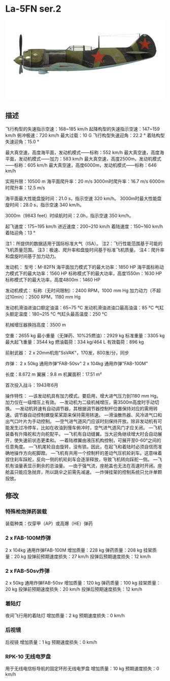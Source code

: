 ﻿# La-5FN ser.2

![la5fns2](../images/la5fns2.png)

## 描述

飞行构型的失速指示空速：168~185 km/h
起降构型的失速指示空速：147~159 km/h
俯冲极速：720 km/h
最大过载：10 G
飞行构型失速迎角：22.2 °
着陆构型失速迎角：15.0 °

最大真空速，高度海平面，发动机模式——标称：552 km/h
最大真空速，高度海平面，发动机模式——加力：583 km/h
最大真空速，高度2500m，发动机模式——标称：605 km/h
最大真空速，高度6000m，发动机模式——标称：646 km/h

实用升限：10500 m
海平面爬升率：20 m/s
3000m时爬升率：16.7 m/s
6000m时爬升率：12.5 m/s

海平面最大性能盘旋时间：21.0 s，指示空速 320 km/h。
3000m时最大性能盘旋时间：28.0 s，指示空速 340 km/h。

3000m（9843 feet）时续航时间：2.0h，指示空速 350 km/h。

起飞速度：175~195 km/h
进近速度：200~210 km/h
着陆速度：150~160 km/h
着陆迎角：13 °

注1：所提供的数据适用于国际标准大气（ISA）。
注2：飞行性能范围基于可能的飞机质量范围。
注3：极速、爬升率和盘旋时间基于标准飞机质量。
注4：爬升率和盘旋时间基于加力动力。

发动机：
型号：M-82FN
海平面加力模式下的最大功率：1850 HP
海平面标称动力模式下的最大功率：1560 HP
标称模式下的最大功率，高度1550m：1630 HP
标称模式下的最大功率，高度4800m：1460 HP

发动机模式：
标称（无时间限制）：2400 RPM，1000 mm Hg
加力动力（不超过10min）：2500 RPM，1180 mm Hg

发动机滑油进油口额定油温：65~75 °C
发动机滑油进油口最高油温：85 °C
气缸头额定温度：180~215 °C
气缸头最高温度：250 °C

机械增压器换挡高度：3500 m

空重：2655 kg
最小重量（无弹药、10%25燃油）：2929 kg
标准重量：3305 kg
最大起飞重量：3544 kg
燃油载荷：334 kg/464 L
有效载荷：896 kg

前射武器：
2 x 20mm机炮"SsVAK"，170发，800发/分，同步

炸弹：
2 x 50kg 通用炸弹"FAB-50sv"
2 x 104kg 通用炸弹"FAB-100M"

长度：8.672 m
翼展：9.8 m
机翼面积：17.51 m²

首次投入战斗：1943年6月

操作特性：
—该发动机具有加力模式。要启用，增大进气压力到1180 mm Hg。加力仅在一级增压上有效。
—发动机为二级机械增压，需3500m高度时手动切换。
—发动机转速有自动调节器，其根据调节器控制杆位置保持对应的需用转速。调节器自动控制螺旋桨桨距来保持需用转速。
—滑油散热器、风冷进气口和出气口叶片为手动控制。
—空气进气道风门应该时刻保持开放。除非发动机有可能发生过冷停车，比如在收油到慢车俯冲时，空气进气道风门才应关闭。
—飞机装备有升降舵和方向舵配平。
—飞机有自动缝翼。当大迎角继续增大时会自动展开，使失速前状态更柔和。
—着陆襟翼由液压机构控制，可展开至0-60°之间的任意角度。
—飞机尾轮自由旋转，没有锁。因此，在起飞和着陆时必须自信而准确地操作方向舵脚蹬。
—飞机有共用一个控制杆的差动气压机轮刹车。这意味着捏住刹车踩舵，反向一侧的机轮刹车会逐渐释放，导致飞机转向踩舵一侧。
—飞机有油量表显示剩余的总油量。
—由于强气流，座舱盖也无法在高速时开闭。座舱盖只能应急抛弃，所以跳伞之前需先减速。
—炸弹挂架的控制系统只允许单颗投放。

## 修改


### 特殊枪炮弹药装载

装载种类：仅穿甲（AP）或高爆（HE）弹药

### 2 x FAB-100M炸弹

2 x 104kg 通用炸弹FAB-100M
增加质量：228 kg
弹药质量：208 kg
挂架质量：20 kg
投弹前预期速度损失：27 km/h
投弹后预期速度损失：12 km/h

### 2 x FAB-50sv炸弹

2 x 50kg 通用炸弹FAB-50sv
增加质量：120 kg
弹药质量：100 kg
挂架质量：20 kg
投弹前预期速度损失：20 km/h
投弹后预期速度损失：12 km/h

### 着陆灯

夜间飞行用的着陆灯
增加质量：2 kg
预期速度损失：0 km/h

### 后视镜

后视镜
增加质量：1 kg
预期速度损失：0 km/h

### RPK-10 无线电罗盘

用于无线电信标导航的固定环形无线电罗盘
增加质量：10 kg
预期速度损失：0 km/h